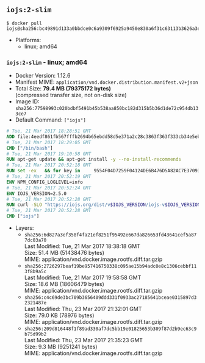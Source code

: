 ## `iojs:2-slim`

```console
$ docker pull iojs@sha256:bc49891d133a0bbdce0c6a9309f6925a9450e830a6f31c63113b3626a3ea4c72
```

-	Platforms:
	-	linux; amd64

### `iojs:2-slim` - linux; amd64

-	Docker Version: 1.12.6
-	Manifest MIME: `application/vnd.docker.distribution.manifest.v2+json`
-	Total Size: **79.4 MB (79375172 bytes)**  
	(compressed transfer size, not on-disk size)
-	Image ID: `sha256:77598993c020bdbf5491b45b538aa850bc182d315b5b36d1de72c954db133ce7`
-	Default Command: `["iojs"]`

```dockerfile
# Tue, 21 Mar 2017 18:28:51 GMT
ADD file:4eedf861fb567fffb2694b65ebdd58d5e371a2c28c3863f363f333cb34e5eb7b in / 
# Tue, 21 Mar 2017 18:29:05 GMT
CMD ["/bin/bash"]
# Tue, 21 Mar 2017 19:10:58 GMT
RUN apt-get update && apt-get install -y --no-install-recommends 		ca-certificates 		curl 		wget 	&& rm -rf /var/lib/apt/lists/*
# Tue, 21 Mar 2017 20:52:18 GMT
RUN set -ex   && for key in     9554F04D7259F04124DE6B476D5A82AC7E37093B     94AE36675C464D64BAFA68DD7434390BDBE9B9C5     0034A06D9D9B0064CE8ADF6BF1747F4AD2306D93     FD3A5288F042B6850C66B31F09FE44734EB7990E     71DCFD284A79C3B38668286BC97EC7A07EDE3FC1     DD8F2338BAE7501E3DD5AC78C273792F7D83545D   ; do     gpg --keyserver ha.pool.sks-keyservers.net --recv-keys "$key"   ; done
# Tue, 21 Mar 2017 20:52:19 GMT
ENV NPM_CONFIG_LOGLEVEL=info
# Tue, 21 Mar 2017 20:52:24 GMT
ENV IOJS_VERSION=2.5.0
# Tue, 21 Mar 2017 20:52:28 GMT
RUN curl -SLO "https://iojs.org/dist/v$IOJS_VERSION/iojs-v$IOJS_VERSION-linux-x64.tar.gz"   && curl -SLO "https://iojs.org/dist/v$IOJS_VERSION/SHASUMS256.txt.asc"   && gpg --verify SHASUMS256.txt.asc   && grep " iojs-v$IOJS_VERSION-linux-x64.tar.gz\$" SHASUMS256.txt.asc | sha256sum -c -   && tar -xzf "iojs-v$IOJS_VERSION-linux-x64.tar.gz" -C /usr/local --strip-components=1   && rm "iojs-v$IOJS_VERSION-linux-x64.tar.gz" SHASUMS256.txt.asc
# Tue, 21 Mar 2017 20:52:28 GMT
CMD ["iojs"]
```

-	Layers:
	-	`sha256:6d827a3ef358f4fa21ef8251f95492e667da826653fd43641cef5a877dc03a70`  
		Last Modified: Tue, 21 Mar 2017 18:38:18 GMT  
		Size: 51.4 MB (51438476 bytes)  
		MIME: application/vnd.docker.image.rootfs.diff.tar.gzip
	-	`sha256:2726297beaf19be957416750338c095ae15b94adc0e8c1306cebbf113f8b9a5c`  
		Last Modified: Tue, 21 Mar 2017 19:58:58 GMT  
		Size: 18.6 MB (18606479 bytes)  
		MIME: application/vnd.docker.image.rootfs.diff.tar.gzip
	-	`sha256:c4c69de3bc709b3656409ddd331f0933ac27185641bceae0315897d32321487e`  
		Last Modified: Thu, 23 Mar 2017 21:32:01 GMT  
		Size: 79.0 KB (78976 bytes)  
		MIME: application/vnd.docker.image.rootfs.diff.tar.gzip
	-	`sha256:209d816448f1f89ad330af7dc5bb19e01825653b309f87d2b9ec63c9b75d99b2`  
		Last Modified: Thu, 23 Mar 2017 21:35:23 GMT  
		Size: 9.3 MB (9251241 bytes)  
		MIME: application/vnd.docker.image.rootfs.diff.tar.gzip
